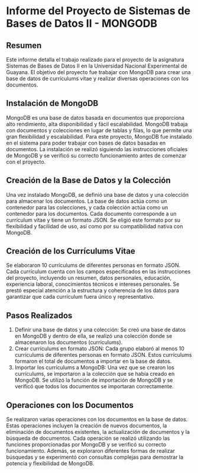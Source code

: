 # Informe del Proyecto de Sistemas de Bases de Datos II - MONGODB

## Resumen

Este informe detalla el trabajo realizado para el proyecto de la asignatura Sistemas de Bases de Datos II en la Universidad Nacional Experimental de Guayana. El objetivo del proyecto fue trabajar con MongoDB para crear una base de datos de currículums vitae y realizar diversas operaciones con los documentos.

## Instalación de MongoDB

MongoDB es una base de datos basada en documentos que proporciona alto rendimiento, alta disponibilidad y fácil escalabilidad. MongoDB trabaja con documentos y colecciones en lugar de tablas y filas, lo que permite una gran flexibilidad y escalabilidad. Para este proyecto, MongoDB fue instalado en el sistema para poder trabajar con bases de datos basadas en documentos. La instalación se realizó siguiendo las instrucciones oficiales de MongoDB y se verificó su correcto funcionamiento antes de comenzar con el proyecto.

## Creación de la Base de Datos y la Colección

Una vez instalado MongoDB, se definió una base de datos y una colección para almacenar los documentos. La base de datos actúa como un contenedor para las colecciones, y cada colección actúa como un contenedor para los documentos. Cada documento corresponde a un currículum vitae y tiene un formato JSON. Se eligió este formato por su flexibilidad y facilidad de uso, así como por su compatibilidad nativa con MongoDB.

## Creación de los Currículums Vitae

Se elaboraron 10 currículums de diferentes personas en formato JSON. Cada currículum cuenta con los campos especificados en las instrucciones del proyecto, incluyendo un resumen, datos personales, educación, experiencia laboral, conocimientos técnicos e intereses personales. Se prestó especial atención a la estructura y coherencia de los datos para garantizar que cada currículum fuera único y representativo.

## Pasos Realizados

1. Definir una base de datos y una colección: Se creó una base de datos en MongoDB y dentro de ella, se realizó una colección donde se almacenaron los documentos (currículums).
2. Crear currículums en formato JSON: Cada grupo elaboró al menos 10 currículums de diferentes personas en formato JSON. Estos currículums formaron el total de documentos a importar en la base de datos.
3. Importar los currículums a MongoDB: Una vez que se crearon los currículums, se importaron a la colección que se había creado en MongoDB. Se utilizó la función de importación de MongoDB y se verificó que todos los documentos se importaran correctamente.

## Operaciones con los Documentos

Se realizaron varias operaciones con los documentos en la base de datos. Estas operaciones incluyen la creación de nuevos documentos, la eliminación de documentos existentes, la actualización de documentos y la búsqueda de documentos. Cada operación se realizó utilizando las funciones proporcionadas por MongoDB y se verificó su correcto funcionamiento. Además, se exploraron diferentes formas de realizar búsquedas y se experimentó con consultas complejas para demostrar la potencia y flexibilidad de MongoDB.
